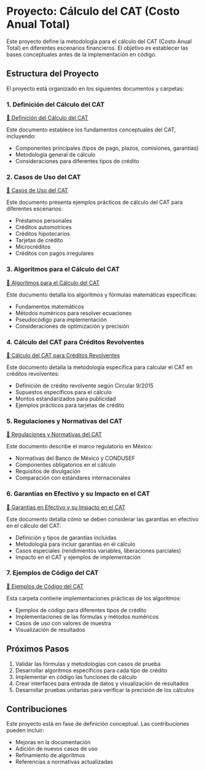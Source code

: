 # Proyecto: Cálculo del CAT (Costo Anual Total)

Este proyecto define la metodología para el cálculo del CAT (Costo Anual Total) en diferentes escenarios financieros. El objetivo es establecer las bases conceptuales antes de la implementación en código.

## Estructura del Proyecto

El proyecto está organizado en los siguientes documentos y carpetas:

### 1. Definición del Cálculo del CAT

[📄 Definición del Cálculo del CAT](./docs/definicion_calculo_cat.md)

Este documento establece los fundamentos conceptuales del CAT, incluyendo:
- Componentes principales (tipos de pago, plazos, comisiones, garantías)
- Metodología general de cálculo
- Consideraciones para diferentes tipos de crédito

### 2. Casos de Uso del CAT

[📄 Casos de Uso del CAT](./docs/casos_uso_cat.md)

Este documento presenta ejemplos prácticos de cálculo del CAT para diferentes escenarios:
- Préstamos personales
- Créditos automotrices
- Créditos hipotecarios
- Tarjetas de crédito
- Microcréditos
- Créditos con pagos irregulares

### 3. Algoritmos para el Cálculo del CAT

[📄 Algoritmos para el Cálculo del CAT](./docs/algoritmos_calculo_cat.md)

Este documento detalla los algoritmos y fórmulas matemáticas específicas:
- Fundamentos matemáticos
- Métodos numéricos para resolver ecuaciones
- Pseudocódigo para implementación
- Consideraciones de optimización y precisión

### 4. Cálculo del CAT para Créditos Revolventes

[📄 Cálculo del CAT para Créditos Revolventes](./docs/creditos_revolventes_cat.md)

Este documento detalla la metodología específica para calcular el CAT en créditos revolventes:
- Definición de crédito revolvente según Circular 9/2015
- Supuestos específicos para el cálculo
- Montos estandarizados para publicidad
- Ejemplos prácticos para tarjetas de crédito

### 5. Regulaciones y Normativas del CAT

[📄 Regulaciones y Normativas del CAT](./docs/regulaciones_cat.md)

Este documento describe el marco regulatorio en México:
- Normativas del Banco de México y CONDUSEF
- Componentes obligatorios en el cálculo
- Requisitos de divulgación
- Comparación con estándares internacionales

### 6. Garantías en Efectivo y su Impacto en el CAT

[📄 Garantías en Efectivo y su Impacto en el CAT](./docs/garantias_efectivo_cat.md)

Este documento detalla cómo se deben considerar las garantías en efectivo en el cálculo del CAT:
- Definición y tipos de garantías incluidas
- Metodología para incluir garantías en el cálculo
- Casos especiales (rendimientos variables, liberaciones parciales)
- Impacto en el CAT y ejemplos de implementación

### 7. Ejemplos de Código del CAT

[📄 Ejemplos de Código del CAT](./ejemplos/README.md)

Esta carpeta contiene implementaciones prácticas de los algoritmos:
- Ejemplos de código para diferentes tipos de crédito
- Implementaciones de las fórmulas y métodos numéricos
- Casos de uso con valores de muestra
- Visualización de resultados

## Próximos Pasos

1. Validar las fórmulas y metodologías con casos de prueba
2. Desarrollar algoritmos específicos para cada tipo de crédito
3. Implementar en código las funciones de cálculo
4. Crear interfaces para entrada de datos y visualización de resultados
5. Desarrollar pruebas unitarias para verificar la precisión de los cálculos

## Contribuciones

Este proyecto está en fase de definición conceptual. Las contribuciones pueden incluir:
- Mejoras en la documentación
- Adición de nuevos casos de uso
- Refinamiento de algoritmos
- Referencias a normativas actualizadas